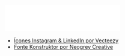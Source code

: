 <img src="https://raw.githubusercontent.com/capybara-fepe/.github/2da8bd37840414fd629458bc9ab83a1b024d4bd2/profile/creditos.svg" alt="créditos" />

- <a href="https://www.vecteezy.com/vector-art/95039-free-social-media-icons">Ícones Instagram & LinkedIn por Vecteezy</a>
- <a href="https://www.dafont.com/konstruktor.font">Fonte Konstruktor por Neogrey Creative</a>
